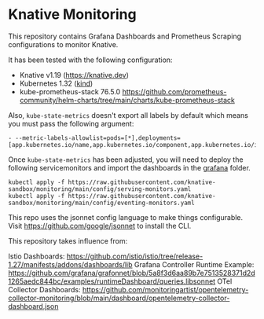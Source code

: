 # Knative Monitoring

This repository contains Grafana Dashboards and Prometheus Scraping configurations to monitor Knative.

It has been tested with the following configuration:
- Knative v1.19 (https://knative.dev)
- Kubernetes 1.32 ([kind](https://kind.sigs.k8s.io/))
- kube-prometheus-stack 76.5.0 https://github.com/prometheus-community/helm-charts/tree/main/charts/kube-prometheus-stack

Also, `kube-state-metrics` doesn't export all labels by default which means you must pass the following argument:

```
- --metric-labels-allowlist=pods=[*],deployments=[app.kubernetes.io/name,app.kubernetes.io/component,app.kubernetes.io/instance]
```

Once `kube-state-metrics` has been adjusted, you will need to deploy the following servicemonitors and import the dashboards in the [grafana](/grafana) folder.

```
kubectl apply -f https://raw.githubusercontent.com/knative-sandbox/monitoring/main/config/serving-monitors.yaml
kubectl apply -f https://raw.githubusercontent.com/knative-sandbox/monitoring/main/config/eventing-monitors.yaml
```

This repo uses the jsonnet config language to make things configurable. Visit https://github.com/google/jsonnet to install the CLI.


This repository takes influence from:

Istio Dashboards: https://github.com/istio/istio/tree/release-1.27/manifests/addons/dashboards/lib
Grafana Controller Runtime Example: https://github.com/grafana/grafonnet/blob/5a8f3d6aa89b7e7513528371d2d1265aedc844bc/examples/runtimeDashboard/queries.libsonnet
OTel Collector Dashboards: https://github.com/monitoringartist/opentelemetry-collector-monitoring/blob/main/dashboard/opentelemetry-collector-dashboard.json
